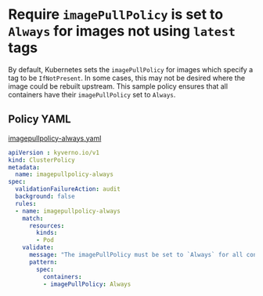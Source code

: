# Require `imagePullPolicy` is set to `Always` for images not using `latest` tags

By default, Kubernetes sets the `imagePullPolicy` for images which specify a tag to be `IfNotPresent`. In some cases, this may not be desired where the image could be rebuilt upstream. This sample policy ensures that all containers have their `imagePullPolicy` set to `Always`.

## Policy YAML

[imagepullpolicy-always.yaml](misc/imagepullpolicy-always.yaml)

```yaml
apiVersion : kyverno.io/v1
kind: ClusterPolicy
metadata:
  name: imagepullpolicy-always
spec:
  validationFailureAction: audit
  background: false
  rules:
  - name: imagepullpolicy-always
    match:
      resources:
        kinds:
        - Pod
    validate:
      message: "The imagePullPolicy must be set to `Always` for all containers when a tag other than `latest` is used."  
      pattern:
        spec:
          containers:
          - imagePullPolicy: Always
```